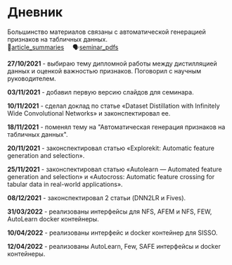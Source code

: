 # Дневник
Большинство материалов связаны с автоматической генерацией признаков на табличных данных.  
:memo:[article_summaries](papers.md) &nbsp;&nbsp;&nbsp; :speaking_head:[seminar_pdfs](https://github.com/MikhailKuz/msu_4course_diary/tree/master/seminar) &nbsp;&nbsp;&nbsp;  

**27/10/2021** - выбираю тему дипломной работы между дистилляцией данных и оценкой важностью признаков. Поговорил с научным руководителем.  

**03/11/2021** - добавил первую версию слайдов для семинара.

**10/11/2021** - сделал доклад по статье «Dataset Distillation with Infinitely Wide Convolutional Networks» и законспектировал ее.

**18/11/2021** - поменял тему на "Автоматическая генерация признаков на табличных данных".

**20/11/2021** - законспектировал статью «Explorekit: Automatic feature generation and selection».

**25/11/2021** - законспектировал статью «Autolearn — Automated feature generation and selection» и «Autocross: Automatic feature crossing for tabular data in real-world applications».

**08/12/2021** - законспектировал 2 статьи (DNN2LR и Fives).

**31/03/2022** - реализованы интерфейсы для NFS, AFEM и NFS, FEW, AutoLearn docker контейнеры.

**10/04/2022** - реализованы интерфейс и docker контейнер для SISSO.

**12/04/2022** - реализованы AutoLearn, Few, SAFE интерфейсы и docker контейнеры.
